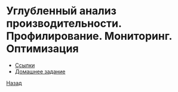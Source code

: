 # Углубленный анализ производительности. Профилирование. Мониторинг. Оптимизация

- [Ссылки](material/Links.md)
- [Домашнее задание](hw/README.md)


[Назад](../README.md)